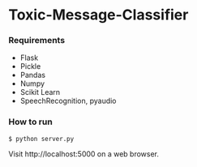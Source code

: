 # Toxic-Message-Classifier

### Requirements
- Flask
- Pickle
- Pandas
- Numpy
- Scikit Learn
- SpeechRecognition, pyaudio
### How to run
`$ python server.py`

Visit http://localhost:5000 on a web browser.
